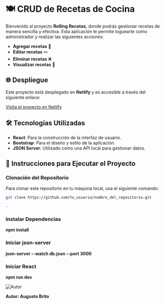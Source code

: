 # 🍽️ CRUD de Recetas de Cocina

Bienvenido al proyecto **Rolling Recetas**, donde podrás gestionar recetas de manera sencilla y efectiva. Esta aplicación te permite loguearte como administrador y realizar las siguientes acciones:

- **Agregar recetas** 🍲
- **Editar recetas** ✏️
- **Eliminar recetas** ❌
- **Visualizar recetas** 📜

## 🌐 Despliegue

Este proyecto está desplegado en **Netlify** y es accesible a través del siguiente enlace:

[Visita el proyecto en Netlify](TU_ENLACE_DE_NETLIFY)

## 🛠️ Tecnologías Utilizadas

- **React**: Para la construcción de la interfaz de usuario.
- **Bootstrap**: Para el diseño y estilo de la aplicación.
- **JSON Server**: Utilizado como una API local para gestionar datos.

## 🚀 Instrucciones para Ejecutar el Proyecto


### Clonación del Repositorio


Para clonar este repositorio en tu máquina local, usa el siguiente comando:

```bash
git clone https://github.com/tu_usuario/nombre_del_repositorio.git

- 
```
### Instalar Dependencias
**npm install**
### Iniciar json-server

**json-server --watch db.json --port 3000**

### Iniciar React
**npm run dev**

![Autor](https://img.icons8.com/ios-filled/50/000000/user-male.png)

 **Autor: Augusto Brito**
